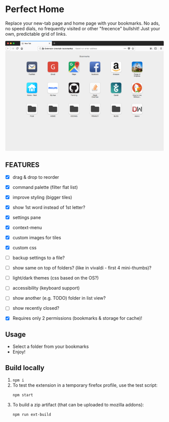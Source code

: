 # Perfect Home
Replace your new-tab page and home page with your bookmarks.
No ads, no speed dials, no frequently visited or other "frecence" bullshit!
Just your own, predictable grid of links.

![Screen1](_stuff/screen1.png)


## FEATURES
- [x] drag & drop to reorder
- [x] command palette (filter flat list)
- [x] improve styling (bigger tiles)
- [x] show 1st word instead of 1st letter?
- [x] settings pane
- [x] context-menu
- [x] custom images for tiles
- [x] custom css
- [ ] backup settings to a file?
- [ ] show same on top of folders? (like in vivaldi - first 4 mini-thumbs)?
- [ ] light/dark themes (css based on the OS?)
- [ ] accessibility (keyboard support)
- [ ] show another (e.g. TODO) folder in  list view?
- [ ] show recently closed?
- [x] Requires only 2 permissions (bookmarks & storage for cache)!


## Usage
- Select a folder from your bookmarks
- Enjoy!


## Build locally
1. `npm i`
2. To test the extension in a temporary firefox profile, use the test script:
    ```sh
    npm start
    ```
3. To build a zip artifact (that can be uploaded to mozilla addons):
    ```sh
    npm run ext-build
    ```
